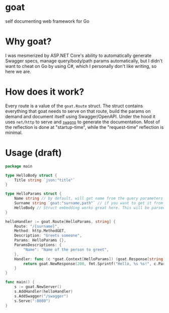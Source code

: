 # goat
self documenting web framework for Go

# Why goat?
I was mesmerized by ASP.NET Core's ability to automatically generate Swagger specs, manage query/body/path params automatically, but I didn't want to cheat on Go by using C#, which I personally don't like writing, so here we are.

# How does it work?
Every route is a value of the `goat.Route` struct.
The struct contains everything that goat needs to serve on that route, build the params on demand and document itself using Swagger/OpenAPI.
Under the hood it uses `net/http` to serve and [`swagno`](https://github.com/go-swagno/swagno) to generate the documentation.
Most of the reflection is done at "startup-time", while the "request-time" reflection is minimal.

# Usage (draft)
```go
package main

type HelloBody struct {
	Title string `json:"title"`
}

type HelloParams struct {
	Name string // by default, will get name from the query parameters
	Surname string `goat:"surname,path"` // if you want to get it from the path, you need to specify it with a struct tag
	HelloBody // Struct embedding works great here. This will be parsed as JSON from the body of the request.
}

helloHandler := goat.Route[HelloParams, string] {
	Route: "/{surname}",
	Method: http.MethodGET,
	Description: "Greets someone",
	Params: HelloParams {},
	ParamsDescriptions: {
		"Name": "Name of the person to greet",
	},
	Handler: func (c *goat.Context[HelloParams]) (goat.Response[string], error) {
		return goat.NewResponse(200, fmt.Sprintf("Hello, %s %s!", c.Params.Title, c.Params.Name)), nil
	}
}

func main() {
	s := goat.NewServer()
	s.AddHandler(helloHandler)
	s.AddSwagger("/swagger")
	s.Serve(":8080")
}
```
